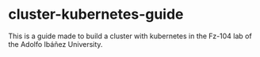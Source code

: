 # cluster-kubernetes-guide
This is a guide made to build a cluster with kubernetes in the Fz-104 lab of the Adolfo Ibáñez University.
